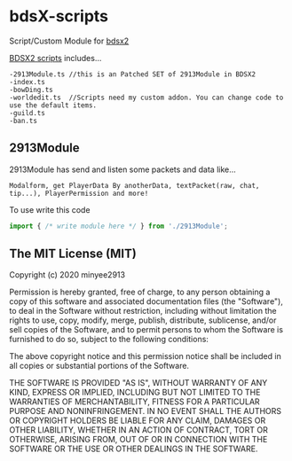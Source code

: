 # bdsX-scripts
Script/Custom Module for [bdsx2](https://github.com/karikera/bdsx)


[BDSX2 scripts](https://github.com/minyee2913/bdsX-scripts/tree/main/example_and_test-BDSX2) includes...
```
-2913Module.ts //this is an Patched SET of 2913Module in BDSX2
-index.ts
-bowDing.ts
-worldedit.ts  //Scripts need my custom addon. You can change code to use the default items.
-guild.ts
-ban.ts
```

## 2913Module
2913Module has send and listen some packets and data like...
```
Modalform, get PlayerData By anotherData, textPacket(raw, chat, tip...), PlayerPermission and more!
```

To use write this code
```ts
import { /* write module here */ } from './2913Module';
```


## The MIT License (MIT)

Copyright (c) 2020 minyee2913

Permission is hereby granted, free of charge, to any person obtaining a copy of this software and associated documentation files (the "Software"), to deal in the Software without restriction, including without limitation the rights to use, copy, modify, merge, publish, distribute, sublicense, and/or sell copies of the Software, and to permit persons to whom the Software is furnished to do so, subject to the following conditions:

The above copyright notice and this permission notice shall be included in all copies or substantial portions of the Software.

THE SOFTWARE IS PROVIDED "AS IS", WITHOUT WARRANTY OF ANY KIND, EXPRESS OR IMPLIED, INCLUDING BUT NOT LIMITED TO THE WARRANTIES OF MERCHANTABILITY, FITNESS FOR A PARTICULAR PURPOSE AND NONINFRINGEMENT. IN NO EVENT SHALL THE AUTHORS OR COPYRIGHT HOLDERS BE LIABLE FOR ANY CLAIM, DAMAGES OR OTHER LIABILITY, WHETHER IN AN ACTION OF CONTRACT, TORT OR OTHERWISE, ARISING FROM, OUT OF OR IN CONNECTION WITH THE SOFTWARE OR THE USE OR OTHER DEALINGS IN THE SOFTWARE.
